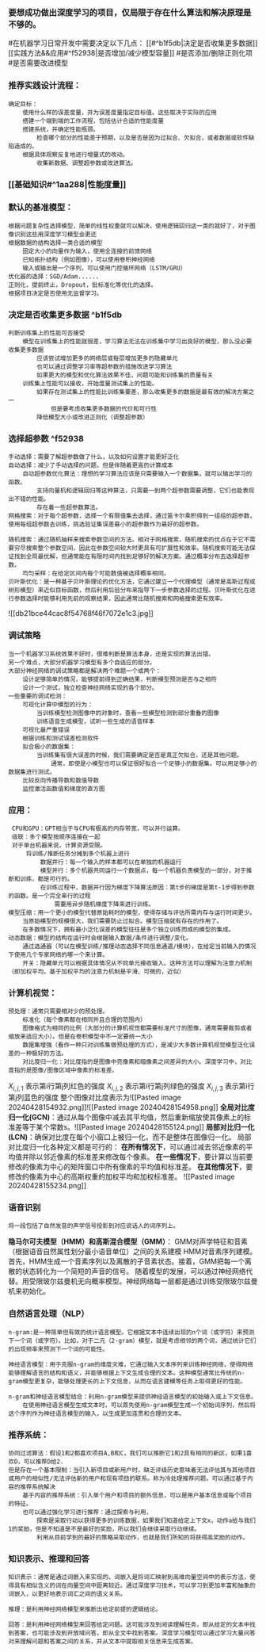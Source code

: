 ### 要想成功做出深度学习的项目，仅局限于存在什么算法和解决原理是不够的。

#在机器学习日常开发中需要决定以下几点： 
	[[#^b1f5db|决定是否收集更多数据]]
	[[实践方法&&应用#^f52938|是否增加/减少模型容量]]
	#是否添加/删除正则化项 
	#是否需要改进模型 

### 推荐实践设计流程：
	确定目标：
		使用什么样的误差度量，并为误差度量指定目标值。这些取决于实际的应用
		搭建一个端到端的工作流程，包括估计合适的性能度量
		搭建系统，并确定性能瓶颈。
			检查哪个部分的性能差于预期，以及是否是因为过拟合、欠拟合，或者数据或软件缺陷造成的。
		根据具体观察反复地进行增量式的改动。
			收集新数据、调整超参数或改进算法。
### [[基础知识#^1aa288|性能度量]]
### 默认的基准模型：
	
	根据问题复杂性选择模型，简单的线性权重就可以解决，使用逻辑回归这一类的就好了，对于图像识别这些用深度学习模型会更还
	根据数据的结构选择一类合适的模型
		固定大小的向量作为输入，使用全连接的前馈网络
		已知拓扑结构（例如图像），可以使用卷积神经网络
		输入或输出是一个序列，可以使用门控循环网络（LSTM/GRU）
	优化器的选择：SGD/Adam......
	正则化，提前终止，Dropout，批标准化等优化的选择。
	根据项目决定是否使用无监督学习。
### 决定是否收集更多数据 ^b1f5db
	判断训练集上的性能可否接受
		模型在训练集上的性能就很差，学习算法无法在训练集中学习出良好的模型，那么没必要收集更多数据
			应该尝试增加更多的网络层或每层增加更多的隐藏单元
			也可以通过调整学习率等超参数的措施改进学习算法
			如果更大的模型和优化算法效果不佳，问题可能和训练集的质量有关
		训练集上性能可以接收，开始度量测试集上的性能。
			如果存在测试集上的性能比训练集要差，那么收集更多的数据是最有效的解决方案之一
				但是要考虑收集更多数据的代价和可行性
			降低模型大小或改进正则化（调整超参数）

### 选择超参数 ^f52938
	手动选择：需要了解超参数做了什么，以及如何设置才能更好泛化
	自动选择：减少了手动选择的问题，但是伴随着更高的计算成本
		自动超参数优化算法：理想的学习算法应该是只需要输入一个数据集，就可以输出学习的函数。
			支持向量机和逻辑回归等这种算法，只需要一到两个超参数需要调整，它们也能表现出不错的性能。
			存在着一些超参数算法。
	网格搜索：对于每个超参数，选择一个有限值集去选择，通过笛卡尔乘积得到一组组的超参数，使用每组超参数去训练，挑选验证集误差最小的超参数作为最好的超参数。
	
	随机搜索：通过随机抽样来搜索参数空间的方法。相对于网格搜索，随机搜索的优点在于它不需要穷尽搜索整个参数空间，因此在参数空间较大时更具有可扩展性和效率。随机搜索可能无法保证找到全局最优解，但通常能在有限时间内找到足够好的解决方案。通过概率分布去选择超参数。
		均匀采样：在给定区间内每个可能数值被选择概率相同。
	贝叶斯优化：是一种基于贝叶斯理论的优化方法，它通过建立一个代理模型（通常是高斯过程或树形模型）来近似目标函数，然后利用后验分布来指导下一步参数选择的过程。贝叶斯优化在进行参数选择时能够利用先前的观察结果，因此通常比随机搜索和网格搜索更有效率。
![[db21bce44cac8f54768f46f7072e1c3.jpg]]
	
### 调试策略
	
	当一个机器学习系统效果不好时，很难判断是算法本身，还是实现的算法出错。
	另一个难点，大部分机器学习模型有多个自适应的部分。
	大部分神经网络的调试策略都是解决两个难题一个或两个：
		设计足够简单的情况，能够提前得到正确结果，判断模型预测是否与之相符
		设计一个测试，独立检查神经网络实现的各个部分。
	一些重要的调试检测：
		可视化计算中模型的行为：
			当训练模型检测图像中的对象时，查看一些模型检测到部分重叠的图像
			训练语音生成模型，试听一些生成的语音样本
		可视化最严重错误
		根据训练和测试误差检测软件
		拟合极小的数据集：
			当训练集有很大误差的时候，我们需要确定是否是真正欠拟合，还是其他问题。
				通常，即使是小模型也可以保证很好拟合一个足够小的数据集。可以用足够小的数据集进行测试。
		比较反向传播导数和数值导数
		监控激活函数值和梯度的直方图
### 应用：
	 CPU和GPU：GPT相当于与CPU有极高的内存带宽，可以并行运算。
	 级联：多个模型按顺序连接在一起
	 对于单台机器来说，计算资源受限。
		 将训练/推断任务分摊到多个机器上进行
			 数据并行：每一个输入的样本都可以在单独的机器运行
			 模型并行：多个机器共同运行一个数据点，每一个机器负责模型的一部分，对于推断和训练，都是可行的。
			 在训练过程中，数据并行因为梯度下降算法原因：第t步的梯度是第t-1步得到参数的函数。是一个完全串行的过程
				 需要用异步随机梯度下降来进行训练。
	模型压缩：用一个更小的模型代替原始耗时的模型，使得存储与评估所需内存与运行时间更少。
		当原始模型的规模很大，我们需要防止过拟合。模型压缩就有存在的作用了。
		在多数情况下，拥有最小泛化误差的模型往往是多个独立训练而成的模型的集成。
	动态数据：模型的结构在运行时会根据输入数据/条件进行调整/变化。
		通过选通器（可以在模型训练/推理动态选择不同信息通道/模块），在给定当前输入的情况下使用几个专家网络的哪一个来计算。
		开关：隐藏单元可以根据具体情况从不同单元接收输入。这种方法可以理解为注意力机制（即加权平均，基于加权平均的注意力机制是平滑、可微的，近似）
### 计算机视觉：
	预处理：通常只需要相对少的预处理。
		标准化（每个像素都在相同并且合理的范围内）
		图像格式为相同的比例（大部分的计算机视觉都需要标准尺寸的图像，通常需要裁剪或者缩放来适应大小）。但是在卷积模型中不一定要统一大小
		数据集增强（看作一种只对训练集做预处理的方式），是减少大多数计算机视觉模型泛化误差的一种极好的方法。
		对比度归一化：对比度指的是图像中亮像素和暗像素之间差异的大小。深度学习中，对比度指的是图像/图像区域中像素的标准差。

$X_{i,j,1}$ 表示第i行第j列红色的强度
$X_{i,j,2}$ 表示第i行第j列绿色的强度
$X_{i,j,3}$ 表示第i行第j列蓝色的强度
整个图像对比度表示为![[Pasted image 20240428154932.png]]![[Pasted image 20240428154958.png]]
	**全局对比度归一化(GCN)**：通过从每个图像中减去其平均值，然后重新缩放使其像素上的标准差等于某个常数s。![[Pasted image 20240428155124.png]]
	**局部对比归一化(LCN)**：确保对比度在每个小窗口上被归一化，而不是整体在图像归一化。
		局部对比度归一化各种定义都是可行的：
			**在所有情况下**，可以通过减去邻近像素的平均值并除以邻近像素的标准差来修改每个像素。
			**在一些情况下**，要计算以当前要修改的像素为中心的矩阵窗口中所有像素的平均值和标准差。
			**在其他情况下**，要修改的像素为中心的高斯权重的加权平均和加权标准差。
	![[Pasted image 20240428155234.png]]
### 语音识别
	将一段包括了自然发音的声学信号投影到对应说话人的词序列上。

**隐马尔可夫模型（HMM）和高斯混合模型（GMM）**：
	GMM对声学特征和音素（根据语音自然属性划分最小语音单位）之间的关系建模
	HMM对音素序列建模。
		首先，HMM生成一个音素序列以及离散的子音素状态。接着，GMM把每一个离散的状态转化为一个简短的声音的信号。
	随着模型的发展，可以通过神经网络代替。用受限玻尔兹曼机无向概率模型。神经网络每一层都是通过训练受限玻尔兹曼机来初始化。

### 自然语言处理（NLP）
	n-gram:是一种简单但有效的统计语言模型。它根据文本中连续出现的n个词（或字符）来预测下一个词（或字符）。比如，对于二元（2-gram）模型，就是考虑相邻的两个词，通过统计它们的出现频率来预测下一个词的可能性。
	
	神经语言模型：用于克服n-gram的维度灾难，它通过输入文本序列来训练神经网络，使得网络能够理解语言的结构和语义，并能够根据上下文生成合理的文本。这种模型通常比传统的n-gram模型更复杂，能够处理更长的上下文信息，从而在语言建模等任务上取得更好的性能。
	
	n-gram和神经语言模型结合：利用n-gram模型来提供神经语言模型的初始输入或上下文信息。
		在使用神经语言模型生成文本时，可以首先使用n-gram模型生成一个初始词序列，然后将这个序列作为神经语言模型的输入，以生成更加连贯和合理的文本。

### 推荐系统：
	协同过滤算法：假设1和2都喜欢项目A,B和C，我们可以推断它1和2具有相同的新区，如果1喜欢D，可以推荐D给2.
	但是存在一个基本限制：当引入新项目或新用户时，缺乏评级历史意味着无法评估其与其他项目或用户的相似性/无法评估新的用户和现有项目的联系。称为冷处理推荐问题。可以通过基于内容的推荐系统解决
		基于内容的推荐系统：引入单个用户和项目的额外信息，可以是用户基本信息或每个项目的特征。
		也可以通过强化学习进行推荐：通过探索与利用，
			探索是采取行动以获得更多的训练数据，如果我们知道给定上下文x，动作a给与我们1的奖励，但是不知道是不是最好的奖励，所以我们会继续采取行动继续。
			利用从目前学到的最好的策略采取动作，也就是我们所知的将获得高奖励的动作。
### 知识表示、推理和回答
	知识表示：通常是通过词嵌入来实现的。词嵌入是将词汇映射到高维向量空间中的表示方法，使得具有相似含义的词在向量空间中距离较近。通过深度学习技术，可以学习到更加丰富和抽象的词嵌入，以更好地表示词汇之间的语义关系。
	
	推理：是利用神经网络模型来推断出给定前提的逻辑结论。
	
	回答：是利用神经网络模型来回答给定问题。这可能涉及到阅读理解任务，即从给定的文本中找到答案，也可能涉及到开放域问答，即从全文中找到答案。深度学习模型可以通过学习大量问答对来理解问题和答案之间的关系，并从文本中提取相关信息来生成答案。

	
